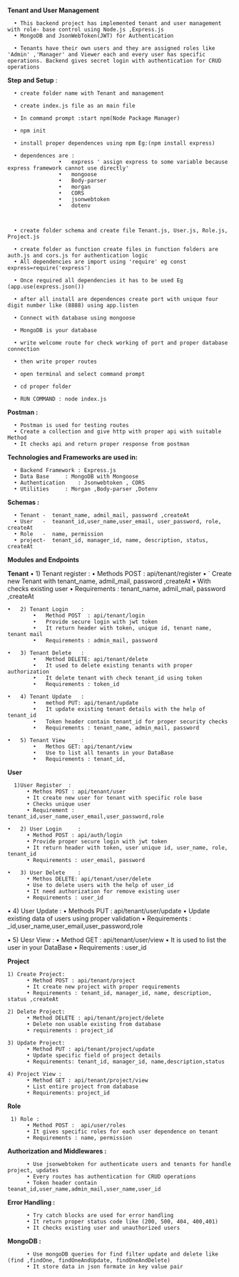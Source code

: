 **Tenant and User Management**

      •	This backend project has implemented tenant and user management with role- base control using Node.js ,Express.js 
      •	MongoDB and JsonWebToken(JWT) for Authentication

      •	Tenants have their own users and they are assigned roles like 'Admin' ,'Manager' and Viewer each and every user has specific operations. Backend gives secret login with authentication for CRUD operations 

**Step and Setup** :

      •	create folder name with Tenant and management

      •	create index.js file as an main file

      •	In command prompt :start npm(Node Package Manager)

      •	npm init 

      •	install proper dependences using npm Eg:(npm install express)

      •	dependences are :
                    •	express ' assign express to some variable because express framework cannot use directly'
                    •	mongoose
                    •	Body-parser
                    •	morgan
                    •	CORS
                    •	jsonwebtoken
                    •	dotenv



      •	create folder schema and create file Tenant.js, User.js, Role.js, Project.js

      •	create folder as function create files in function folders are auth.js and cors.js for authentication logic 
      •	All dependencies are import using 'require' eg const express=require('express')
      
      •	Once required all dependencies it has to be used Eg (app.use(express.json())
      
      •	after all install are dependences create port with unique four digit number like (8888) using app.listen

      •	Connect with database using mongoose  
      
      •	MongoDB is your database 
      
      •	write welcome route for check working of port and proper database connection
      
      •	then write proper routes
      
      •	open terminal and select command prompt
      
      •	cd proper folder 
      
      •	RUN COMMAND : node index.js

**Postman :**

      •	Postman is used for testing routes 
      •	Create a collection and give http with proper api with suitable Method 
      •	It checks api and return proper response from postman



**Technologies and Frameworks are used in:**

      •	Backend Framework : Express.js
      •	Data Base	  : MongoDB with Mongoose
      •	Authentication 	  : Jsonwebtoken , CORS
      •	Utilities	  : Morgan ,Body-parser ,Dotenv

**Schemas :**

      •	Tenant -  tenant_name, admil_mail, password ,createAt
      •	User   -  teanant_id,user_name,user_email, user_password, role, createAt
      •	Role   -  name, permission
      •	project-  tenant_id, manager_id, name, description, status, createAt

**Modules and Endpoints**

**Tenant**
    •	1) Tenant register :
            •	Methods POST : api/tenant/register 
            •	`		Create new Tenant with tenant_name, admil_mail, password ,createAt
            •	With checks existing user
            •	Requirements : tenant_name, admil_mail, password ,createAt

    •	2) Tenant Login    :
            •	Method POST  : api/tenant/login
            •	Provide secure login with jwt token
            •	It return header with token, unique id, tenant name, tenant mail
            •	Requirements : admin_mail, password
            
    •	3) Tenant Delete   : 
            •	Method DELETE: api/tenant/delete
            •	It used to delete existing tenants with proper authorization 
            •	It delete tenant with check tenant_id using token
            •	Requirements : token_id 
            
    •	4) Tenant Update   : 
            •	method PUT: api/tenant/update
            •	It update existing tenant details with the help of tenant_id 
            •	Token header contain tenant_id for proper security checks
            •	Requirements : tenant_name, admin_mail, password
            
    •	5) Tenant View     : 
            •	Methos GET: api/tenant/view
            •	Use to list all tenants in your DataBase
            •	Requirements : tenant_id, 

**User**

      1)User Register  :
          •	Methos POST : api/tenant/user
          •	It create new user for tenant with specific role base 
          •	Checks unique user 
          •	Requirement : tenant_id,user_name,user_email,user_password,role

    •	2) User Login     : 
          •	Method POST : api/auth/login
          •	Provide proper secure login with jwt token
          •	It return header with token, user unique id, user_name, role, tenant_id
          •	Requirements : user_email, password

    •	3) User Delete    : 
          •	Methos DELETE: api/tenant/user/delete
          •	Use to delete users with the help of user_id
          •	It need authorization for remove existing user
          •	Requirements : user_id

  •	4) User Update    :
          •	Methods PUT : api/tenant/user/update 
          •	Update existing data of users using proper validation 
          •	Requirements : _id,user_name,user_email,user_password,role

  •	5) Uesr View     :
          •	Method GET  : api/tenant/user/view
          •	It is used to list the user in your DataBase
          •	Requirements : user_id
          
**Project**

    1) Create Project:
          •	Method POST : api/tenant/project
          •	It create new project with proper requirements 
          •	Requirements : tenant_id, manager_id, name, description, status ,createAt

    2) Delete Project:
          •	Method DELETE : api/tenant/project/delete
          •	Delete non usable existing from database
          •	requirements : project_id

    3) Update Project: 
          •	Method PUT : api/tenant/project/update
          •	Update specific field of project details 
          •	Requirements: tenant_id, manager_id, name,description,status  

    4) Project View :
          •	Method GET : api/tenant/project/view
          •	List entire project from database
          •	Requirements: project_id

**Role**

     1) Role :	
          •	Method POST :  api/user/roles
          •	It gives specific roles for each user dependence on tenant
          •	Requirements : name, permission 

**Authorization and Middlewares :**

          •	Use jsonwebtoken for authenticate users and tenants for handle project, updates 
          •	Every routes has authentication for CRUD operations 
          •	Token header contain teanat_id,user_name,admin_mail,user_name,user_id

**Error Handling :**

          •	Try catch blocks are used for error handling 
          •	It return proper status code like (200, 500, 404, 400,401)
          •	It checks existing user and unauthorized users

**MongoDB :** 

          •	Use mongoDB queries for find filter update and delete like (find ,findOne, findOneAndUpdate, findOneAndDelete)
          •	It store data in json formate in key value pair 




